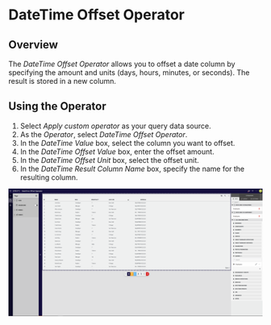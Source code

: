 # DateTime Offset Operator

## Overview
The *DateTime Offset Operator* allows you to offset a date column by specifying the amount and units (days, hours, minutes, or seconds). The result is stored in a new column.

## Using the Operator
1. Select _Apply custom operator_ as your query data source.
1. As the _Operator_, select _DateTime Offset Operator_.
1. In the _DateTime Value_ box, select the column you want to offset.
1. In the _DateTime Offset Value_ box, enter the offset amount.
1. In the _DateTime Offset Unit_ box, select the offset unit.
1. In the _DateTime Result Column Name_ box, specify the name for the resulting column.

![DateTime Offset Operator Flow](./Images/datetimeoffsetoperator.gif)

